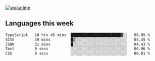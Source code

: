 [![wakatime](https://wakatime.com/badge/user/2d08dcba-b829-42d8-897d-6a005f58591f.svg)](https://wakatime.com/@2d08dcba-b829-42d8-897d-6a005f58591f)

## Languages this week

<!--START_SECTION:waka-->

```txt
TypeScript   10 hrs 45 mins  ██████████████████████▓░░   90.05 %
SCSS         39 mins         █▒░░░░░░░░░░░░░░░░░░░░░░░   05.45 %
JSON         31 mins         █░░░░░░░░░░░░░░░░░░░░░░░░   04.43 %
Text         0 secs          ░░░░░░░░░░░░░░░░░░░░░░░░░   00.06 %
CSS          0 secs          ░░░░░░░░░░░░░░░░░░░░░░░░░   00.01 %
```

<!--END_SECTION:waka-->
